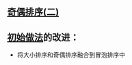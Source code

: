## [奇偶排序(二)](http://pkuic.openjudge.cn/ziyoulianxi/19/)
## [初始做法](../Second/README.md)的改进：
- 将大小排序和奇偶排序融合到冒泡排序中
